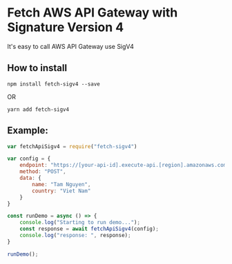 # Fetch AWS API Gateway with Signature Version 4

It's easy to call AWS API Gateway use SigV4

## How to install
```
npm install fetch-sigv4 --save
```

OR

```
yarn add fetch-sigv4
```

## Example:
```javascript
var fetchApiSigv4 = require("fetch-sigv4")

var config = {
    endpoint: "https://[your-api-id].execute-api.[region].amazonaws.com/[stage]/v1/authors",
    method: "POST",
    data: {
        name: "Tam Nguyen",
        country: "Viet Nam"
    }
}

const runDemo = async () => {
    console.log("Starting to run demo...");
    const response = await fetchApiSigv4(config);
    console.log("response: ", response);
}

runDemo();
```
